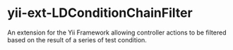 yii-ext-LDConditionChainFilter
==============================

An extension for the Yii Framework allowing controller actions to be filtered based on the result of a series of test condition.
